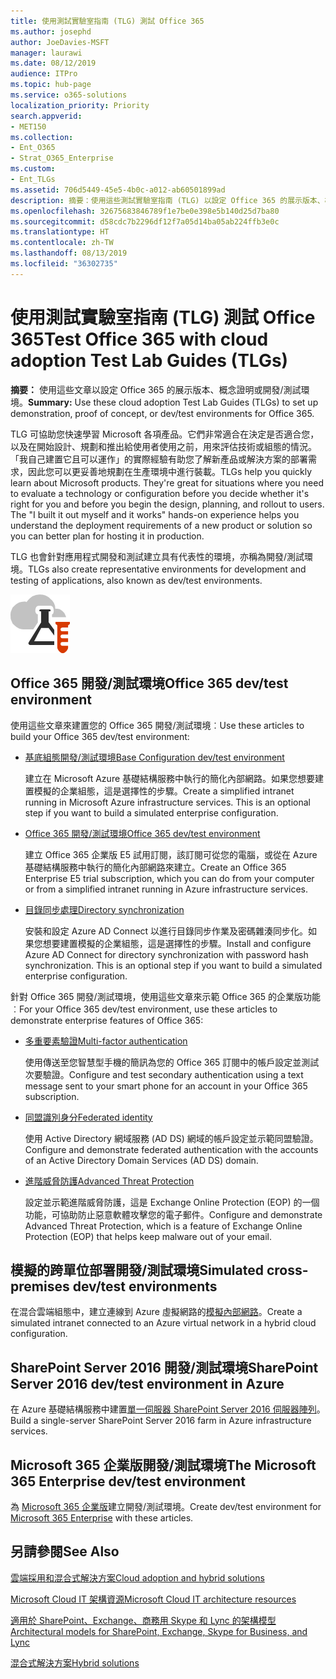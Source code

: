 ```yaml
---
title: 使用測試實驗室指南 (TLG) 測試 Office 365
ms.author: josephd
author: JoeDavies-MSFT
manager: laurawi
ms.date: 08/12/2019
audience: ITPro
ms.topic: hub-page
ms.service: o365-solutions
localization_priority: Priority
search.appverid:
- MET150
ms.collection:
- Ent_O365
- Strat_O365_Enterprise
ms.custom:
- Ent_TLGs
ms.assetid: 706d5449-45e5-4b0c-a012-ab60501899ad
description: 摘要：使用這些測試實驗室指南 (TLG) 以設定 Office 365 的展示版本、概念證明或開發/測試環境。
ms.openlocfilehash: 32675683846789f1e7be0e398e5b140d25d7ba80
ms.sourcegitcommit: d58cdc7b2296df12f7a05d14ba05ab224ffb3e0c
ms.translationtype: HT
ms.contentlocale: zh-TW
ms.lasthandoff: 08/13/2019
ms.locfileid: "36302735"
---
```

# <a name="test-office-365-with-test-lab-guides-tlgs"></a><span data-ttu-id="199ad-103">使用測試實驗室指南 (TLG) 測試 Office 365</span><span class="sxs-lookup"><span data-stu-id="199ad-103">Test Office 365 with cloud adoption Test Lab Guides (TLGs)</span></span>

 <span data-ttu-id="199ad-104">**摘要：** 使用這些文章以設定 Office 365 的展示版本、概念證明或開發/測試環境。</span><span class="sxs-lookup"><span data-stu-id="199ad-104">**Summary:** Use these cloud adoption Test Lab Guides (TLGs) to set up demonstration, proof of concept, or dev/test environments for Office 365.</span></span>
  
<span data-ttu-id="199ad-p101">TLG 可協助您快速學習 Microsoft 各項產品。它們非常適合在決定是否適合您，以及在開始設計、規劃和推出給使用者使用之前，用來評估技術或組態的情況。「我自己建置它且可以運作」的實際經驗有助您了解新產品或解決方案的部署需求，因此您可以更妥善地規劃在生產環境中進行裝載。</span><span class="sxs-lookup"><span data-stu-id="199ad-p101">TLGs help you quickly learn about Microsoft products. They're great for situations where you need to evaluate a technology or configuration before you decide whether it's right for you and before you begin the design, planning, and rollout to users. The "I built it out myself and it works" hands-on experience helps you understand the deployment requirements of a new product or solution so you can better plan for hosting it in production.</span></span>
  
<span data-ttu-id="199ad-108">TLG 也會針對應用程式開發和測試建立具有代表性的環境，亦稱為開發/測試環境。</span><span class="sxs-lookup"><span data-stu-id="199ad-108">TLGs also create representative environments for development and testing of applications, also known as dev/test environments.</span></span>
  
![Microsoft Cloud 中的測試實驗室指南](media/24ad0d1b-3274-40fb-972a-b8188b7268d1.png)
  
## <a name="office-365-devtest-environment"></a><span data-ttu-id="199ad-110">Office 365 開發/測試環境</span><span class="sxs-lookup"><span data-stu-id="199ad-110">Office 365 dev/test environment</span></span>

<span data-ttu-id="199ad-111">使用這些文章來建置您的 Office 365 開發/測試環境︰</span><span class="sxs-lookup"><span data-stu-id="199ad-111">Use these articles to build your Office 365 dev/test environment:</span></span>
  
- [<span data-ttu-id="199ad-112">基底組態開發/測試環境</span><span class="sxs-lookup"><span data-stu-id="199ad-112">Base Configuration dev/test environment</span></span>](base-configuration-dev-test-environment.md)
    
    <span data-ttu-id="199ad-p102">建立在 Microsoft Azure 基礎結構服務中執行的簡化內部網路。如果您想要建置模擬的企業組態，這是選擇性的步驟。</span><span class="sxs-lookup"><span data-stu-id="199ad-p102">Create a simplified intranet running in Microsoft Azure infrastructure services. This is an optional step if you want to build a simulated enterprise configuration.</span></span>
    
- [<span data-ttu-id="199ad-115">Office 365 開發/測試環境</span><span class="sxs-lookup"><span data-stu-id="199ad-115">Office 365 dev/test environment</span></span>](office-365-dev-test-environment.md)
    
    <span data-ttu-id="199ad-116">建立 Office 365 企業版 E5 試用訂閱，該訂閱可從您的電腦，或從在 Azure 基礎結構服務中執行的簡化內部網路來建立。</span><span class="sxs-lookup"><span data-stu-id="199ad-116">Create an Office 365 Enterprise E5 trial subscription, which you can do from your computer or from a simplified intranet running in Azure infrastructure services.</span></span>
    
- [<span data-ttu-id="199ad-117">目錄同步處理</span><span class="sxs-lookup"><span data-stu-id="199ad-117">Directory synchronization</span></span>](dirsync-for-your-office-365-dev-test-environment.md)
    
    <span data-ttu-id="199ad-p103">安裝和設定 Azure AD Connect 以進行目錄同步作業及密碼雜湊同步化。如果您想要建置模擬的企業組態，這是選擇性的步驟。</span><span class="sxs-lookup"><span data-stu-id="199ad-p103">Install and configure Azure AD Connect for directory synchronization with password hash synchronization. This is an optional step if you want to build a simulated enterprise configuration.</span></span>
    
<span data-ttu-id="199ad-120">針對 Office 365 開發/測試環境，使用這些文章來示範 Office 365 的企業版功能︰</span><span class="sxs-lookup"><span data-stu-id="199ad-120">For your Office 365 dev/test environment, use these articles to demonstrate enterprise features of Office 365:</span></span>
  
- [<span data-ttu-id="199ad-121">多重要素驗證</span><span class="sxs-lookup"><span data-stu-id="199ad-121">Multi-factor authentication</span></span>](multi-factor-authentication-for-your-office-365-dev-test-environment.md)
    
    <span data-ttu-id="199ad-122">使用傳送至您智慧型手機的簡訊為您的 Office 365 訂閱中的帳戶設定並測試次要驗證。</span><span class="sxs-lookup"><span data-stu-id="199ad-122">Configure and test secondary authentication using a text message sent to your smart phone for an account in your Office 365 subscription.</span></span>
    
- [<span data-ttu-id="199ad-123">同盟識別身分</span><span class="sxs-lookup"><span data-stu-id="199ad-123">Federated identity</span></span>](federated-identity-for-your-office-365-dev-test-environment.md)
    
    <span data-ttu-id="199ad-124">使用 Active Directory 網域服務 (AD DS) 網域的帳戶設定並示範同盟驗證。</span><span class="sxs-lookup"><span data-stu-id="199ad-124">Configure and demonstrate federated authentication with the accounts of an Active Directory Domain Services (AD DS) domain.</span></span>
    
- [<span data-ttu-id="199ad-125">進階威脅防護</span><span class="sxs-lookup"><span data-stu-id="199ad-125">Advanced Threat Protection</span></span>](advanced-threat-protection-for-your-office-365-dev-test-environment.md)
    
    <span data-ttu-id="199ad-126">設定並示範進階威脅防護，這是 Exchange Online Protection (EOP) 的一個功能，可協助防止惡意軟體攻擊您的電子郵件。</span><span class="sxs-lookup"><span data-stu-id="199ad-126">Configure and demonstrate Advanced Threat Protection, which is a feature of Exchange Online Protection (EOP) that helps keep malware out of your email.</span></span>

## <a name="simulated-cross-premises-devtest-environment"></a><span data-ttu-id="199ad-127">模擬的跨單位部署開發/測試環境</span><span class="sxs-lookup"><span data-stu-id="199ad-127">Simulated cross-premises dev/test environments</span></span>

<span data-ttu-id="199ad-128">在混合雲端組態中，建立連線到 Azure 虛擬網路的[模擬內部網路](simulated-cross-premises-virtual-network-in-azure.md)。</span><span class="sxs-lookup"><span data-stu-id="199ad-128">Create a simulated intranet connected to an Azure virtual network in a hybrid cloud configuration.</span></span>
    
## <a name="sharepoint-server-2016-devtest-environment"></a><span data-ttu-id="199ad-129">SharePoint Server 2016 開發/測試環境</span><span class="sxs-lookup"><span data-stu-id="199ad-129">SharePoint Server 2016 dev/test environment in Azure</span></span>

<span data-ttu-id="199ad-130">在 Azure 基礎結構服務中建置[單一伺服器 SharePoint Server 2016 伺服器陣列](https://docs.microsoft.com/SharePoint/administration/sharepoint-server-2016-dev-test-environment-in-azure)。</span><span class="sxs-lookup"><span data-stu-id="199ad-130">Build a single-server SharePoint Server 2016 farm in Azure infrastructure services.</span></span>

## <a name="microsoft-365-enterprise-devtest-environment"></a><span data-ttu-id="199ad-131">Microsoft 365 企業版開發/測試環境</span><span class="sxs-lookup"><span data-stu-id="199ad-131">The Microsoft 365 Enterprise dev/test environment</span></span>

<span data-ttu-id="199ad-132">為 [Microsoft 365 企業版](https://docs.microsoft.com/microsoft-365/enterprise/m365-enterprise-test-lab-guides)建立開發/測試環境。</span><span class="sxs-lookup"><span data-stu-id="199ad-132">Create dev/test environment for [Microsoft 365 Enterprise](https://docs.microsoft.com/microsoft-365/enterprise/m365-enterprise-test-lab-guides) with these articles.</span></span>  
    
## <a name="see-also"></a><span data-ttu-id="199ad-133">另請參閱</span><span class="sxs-lookup"><span data-stu-id="199ad-133">See Also</span></span>

[<span data-ttu-id="199ad-134">雲端採用和混合式解決方案</span><span class="sxs-lookup"><span data-stu-id="199ad-134">Cloud adoption and hybrid solutions</span></span>](cloud-adoption-and-hybrid-solutions.md)
  
[<span data-ttu-id="199ad-135">Microsoft Cloud IT 架構資源</span><span class="sxs-lookup"><span data-stu-id="199ad-135">Microsoft Cloud IT architecture resources</span></span>](microsoft-cloud-it-architecture-resources.md)
  
[<span data-ttu-id="199ad-136">適用於 SharePoint、Exchange、商務用 Skype 和 Lync 的架構模型</span><span class="sxs-lookup"><span data-stu-id="199ad-136">Architectural models for SharePoint, Exchange, Skype for Business, and Lync</span></span>](architectural-models-for-sharepoint-exchange-skype-for-business-and-lync.md)
  
[<span data-ttu-id="199ad-137">混合式解決方案</span><span class="sxs-lookup"><span data-stu-id="199ad-137">Hybrid solutions</span></span>](hybrid-solutions.md)
